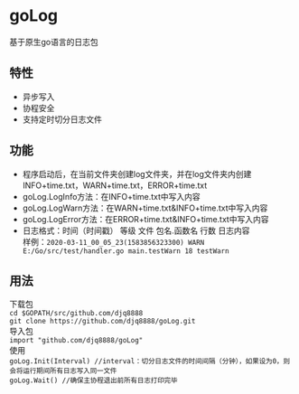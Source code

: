 # goLog
基于原生go语言的日志包
## 特性
+ 异步写入
+ 协程安全
+ 支持定时切分日志文件
## 功能
+ 程序启动后，在当前文件夹创建log文件夹，并在log文件夹内创建INFO+time.txt，WARN+time.txt，ERROR+time.txt
+ goLog.LogInfo方法：在INFO+time.txt中写入内容
+ goLog.LogWarn方法：在WARN+time.txt&INFO+time.txt中写入内容
+ goLog.LogError方法：在ERROR+time.txt&INFO+time.txt中写入内容
+ 日志格式：时间（时间戳） 等级 文件 包名.函数名 行数 日志内容<br>
样例：`2020-03-11_00_05_23(1583856323300) WARN E:/Go/src/test/handler.go main.testWarn 18 testWarn`
## 用法
下载包 <br>
`cd $GOPATH/src/github.com/djq8888` <br>
`git clone https://github.com/djq8888/goLog.git` <br>
导入包 <br>
`import "github.com/djq8888/goLog"` <br>
使用 <br>
`goLog.Init(Interval) //interval：切分日志文件的时间间隔（分钟），如果设为0，则会将运行期间所有日志写入同一文件` <br>
`goLog.Wait() //确保主协程退出前所有日志打印完毕`